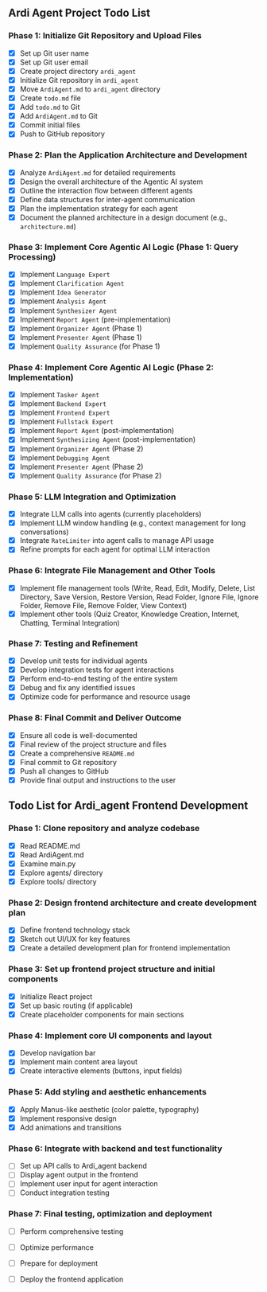 ## Ardi Agent Project Todo List

### Phase 1: Initialize Git Repository and Upload Files
- [x] Set up Git user name
- [x] Set up Git user email
- [x] Create project directory `ardi_agent`
- [x] Initialize Git repository in `ardi_agent`
- [x] Move `ArdiAgent.md` to `ardi_agent` directory
- [x] Create `todo.md` file
- [x] Add `todo.md` to Git
- [x] Add `ArdiAgent.md` to Git
- [x] Commit initial files
- [x] Push to GitHub repository

### Phase 2: Plan the Application Architecture and Development
- [x] Analyze `ArdiAgent.md` for detailed requirements
- [x] Design the overall architecture of the Agentic AI system
- [x] Outline the interaction flow between different agents
- [x] Define data structures for inter-agent communication
- [x] Plan the implementation strategy for each agent
- [x] Document the planned architecture in a design document (e.g., `architecture.md`)

### Phase 3: Implement Core Agentic AI Logic (Phase 1: Query Processing)
- [x] Implement `Language Expert`
- [x] Implement `Clarification Agent`
- [x] Implement `Idea Generator`
- [x] Implement `Analysis Agent`
- [x] Implement `Synthesizer Agent`
- [x] Implement `Report Agent` (pre-implementation)
- [x] Implement `Organizer Agent` (Phase 1)
- [x] Implement `Presenter Agent` (Phase 1)
- [x] Implement `Quality Assurance` (for Phase 1)

### Phase 4: Implement Core Agentic AI Logic (Phase 2: Implementation)
- [x] Implement `Tasker Agent`
- [x] Implement `Backend Expert`
- [x] Implement `Frontend Expert`
- [x] Implement `Fullstack Expert`
- [x] Implement `Report Agent` (post-implementation)
- [x] Implement `Synthesizing Agent` (post-implementation)
- [x] Implement `Organizer Agent` (Phase 2)
- [x] Implement `Debugging Agent`
- [x] Implement `Presenter Agent` (Phase 2)
- [x] Implement `Quality Assurance` (for Phase 2)

### Phase 5: LLM Integration and Optimization
- [x] Integrate LLM calls into agents (currently placeholders)
- [x] Implement LLM window handling (e.g., context management for long conversations)
- [x] Integrate `RateLimiter` into agent calls to manage API usage
- [x] Refine prompts for each agent for optimal LLM interaction

### Phase 6: Integrate File Management and Other Tools
- [x] Implement file management tools (Write, Read, Edit, Modify, Delete, List Directory, Save Version, Restore Version, Read Folder, Ignore File, Ignore Folder, Remove File, Remove Folder, View Context)
- [x] Implement other tools (Quiz Creator, Knowledge Creation, Internet, Chatting, Terminal Integration)

### Phase 7: Testing and Refinement
- [x] Develop unit tests for individual agents
- [x] Develop integration tests for agent interactions
- [x] Perform end-to-end testing of the entire system
- [x] Debug and fix any identified issues
- [x] Optimize code for performance and resource usage

### Phase 8: Final Commit and Deliver Outcome
- [x] Ensure all code is well-documented
- [x] Final review of the project structure and files
- [x] Create a comprehensive `README.md`
- [x] Final commit to Git repository
- [x] Push all changes to GitHub
- [x] Provide final output and instructions to the user

## Todo List for Ardi_agent Frontend Development

### Phase 1: Clone repository and analyze codebase
- [x] Read README.md
- [x] Read ArdiAgent.md
- [x] Examine main.py
- [x] Explore agents/ directory
- [x] Explore tools/ directory

### Phase 2: Design frontend architecture and create development plan
- [x] Define frontend technology stack
- [x] Sketch out UI/UX for key features
- [x] Create a detailed development plan for frontend implementation

### Phase 3: Set up frontend project structure and initial components
- [x] Initialize React project
- [x] Set up basic routing (if applicable)
- [x] Create placeholder components for main sections

### Phase 4: Implement core UI components and layout
- [x] Develop navigation bar
- [x] Implement main content area layout
- [x] Create interactive elements (buttons, input fields)

### Phase 5: Add styling and aesthetic enhancements
- [x] Apply Manus-like aesthetic (color palette, typography)
- [x] Implement responsive design
- [x] Add animations and transitions

### Phase 6: Integrate with backend and test functionality
- [ ] Set up API calls to Ardi_agent backend
- [ ] Display agent output in the frontend
- [ ] Implement user input for agent interaction
- [ ] Conduct integration testing

### Phase 7: Final testing, optimization and deployment
- [ ] Perform comprehensive testing
- [ ] Optimize performance
- [ ] Prepare for deployment
- [ ] Deploy the frontend application

